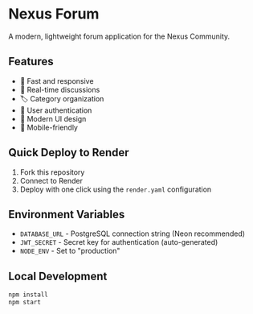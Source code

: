 # Nexus Forum

A modern, lightweight forum application for the Nexus Community.

## Features
- 🚀 Fast and responsive
- 💬 Real-time discussions
- 🏷️ Category organization
- 👤 User authentication
- 🎨 Modern UI design
- 📱 Mobile-friendly

## Quick Deploy to Render

1. Fork this repository
2. Connect to Render
3. Deploy with one click using the `render.yaml` configuration

## Environment Variables
- `DATABASE_URL` - PostgreSQL connection string (Neon recommended)
- `JWT_SECRET` - Secret key for authentication (auto-generated)
- `NODE_ENV` - Set to "production"

## Local Development
```bash
npm install
npm start
```
